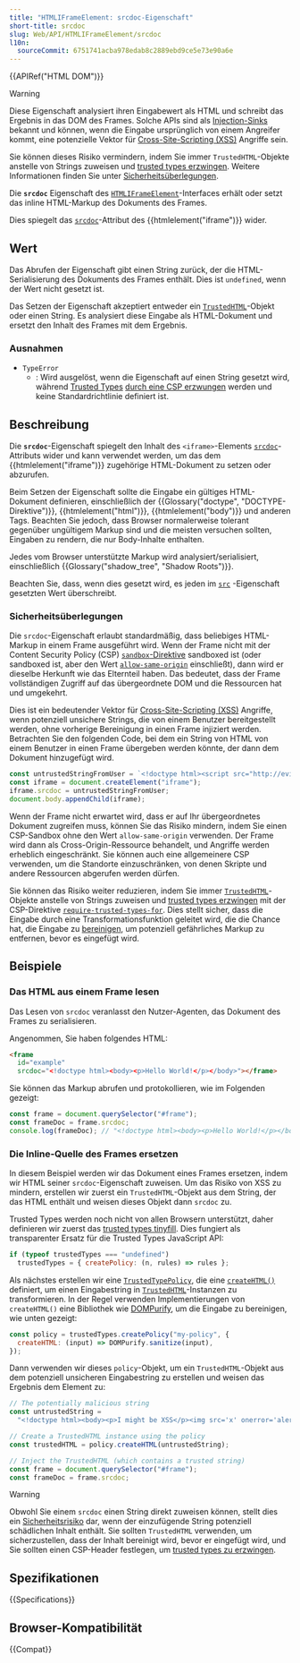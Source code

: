 ```yaml
---
title: "HTMLIFrameElement: srcdoc-Eigenschaft"
short-title: srcdoc
slug: Web/API/HTMLIFrameElement/srcdoc
l10n:
  sourceCommit: 6751741acba978edab8c2889ebd9ce5e73e90a6e
---
```


{{APIRef("HTML DOM")}}

> [!WARNING]
> Diese Eigenschaft analysiert ihren Eingabewert als HTML und schreibt das Ergebnis in das DOM des Frames.
> Solche APIs sind als [Injection-Sinks](/de/docs/Web/API/Trusted_Types_API#concepts_and_usage) bekannt und können, wenn die Eingabe ursprünglich von einem Angreifer kommt, eine potenzielle Vektor für [Cross-Site-Scripting (XSS)](/de/docs/Web/Security/Attacks/XSS) Angriffe sein.
>
> Sie können dieses Risiko vermindern, indem Sie immer `TrustedHTML`-Objekte anstelle von Strings zuweisen und [trusted types erzwingen](/de/docs/Web/API/Trusted_Types_API#using_a_csp_to_enforce_trusted_types).
> Weitere Informationen finden Sie unter [Sicherheitsüberlegungen](#sicherheitsüberlegungen).

Die **`srcdoc`** Eigenschaft des [`HTMLIFrameElement`](/de/docs/Web/API/HTMLIFrameElement)-Interfaces erhält oder setzt das inline HTML-Markup des Dokuments des Frames.

Dies spiegelt das [`srcdoc`](/de/docs/Web/HTML/Reference/Elements/iframe#srcdoc)-Attribut des {{htmlelement("iframe")}} wider.

## Wert

Das Abrufen der Eigenschaft gibt einen String zurück, der die HTML-Serialisierung des Dokuments des Frames enthält.
Dies ist `undefined`, wenn der Wert nicht gesetzt ist.

Das Setzen der Eigenschaft akzeptiert entweder ein [`TrustedHTML`](/de/docs/Web/API/TrustedHTML)-Objekt oder einen String.
Es analysiert diese Eingabe als HTML-Dokument und ersetzt den Inhalt des Frames mit dem Ergebnis.

### Ausnahmen

- `TypeError`
  - : Wird ausgelöst, wenn die Eigenschaft auf einen String gesetzt wird, während [Trusted Types](/de/docs/Web/API/Trusted_Types_API) [durch eine CSP erzwungen](/de/docs/Web/API/Trusted_Types_API#using_a_csp_to_enforce_trusted_types) werden und keine Standardrichtlinie definiert ist.

## Beschreibung

Die **`srcdoc`**-Eigenschaft spiegelt den Inhalt des `<iframe>`-Elements [`srcdoc`](/de/docs/Web/HTML/Reference/Elements/iframe#srcdoc)-Attributs wider und kann verwendet werden, um das dem {{htmlelement("iframe")}} zugehörige HTML-Dokument zu setzen oder abzurufen.

Beim Setzen der Eigenschaft sollte die Eingabe ein gültiges HTML-Dokument definieren, einschließlich der {{Glossary("doctype", "DOCTYPE-Direktive")}}, {{htmlelement("html")}}, {{htmlelement("body")}} und anderen Tags.
Beachten Sie jedoch, dass Browser normalerweise tolerant gegenüber ungültigem Markup sind und die meisten versuchen sollten, Eingaben zu rendern, die nur Body-Inhalte enthalten.

Jedes vom Browser unterstützte Markup wird analysiert/serialisiert, einschließlich {{Glossary("shadow_tree", "Shadow Roots")}}.

Beachten Sie, dass, wenn dies gesetzt wird, es jeden im [`src`](/de/docs/Web/API/HTMLIFrameElement/src) -Eigenschaft gesetzten Wert überschreibt.

### Sicherheitsüberlegungen

Die `srcdoc`-Eigenschaft erlaubt standardmäßig, dass beliebiges HTML-Markup in einem Frame ausgeführt wird.
Wenn der Frame nicht mit der Content Security Policy (CSP) [`sandbox`-Direktive](/de/docs/Web/HTTP/Reference/Headers/Content-Security-Policy/sandbox) sandboxed ist (oder sandboxed ist, aber den Wert [`allow-same-origin`](/de/docs/Web/HTTP/Reference/Headers/Content-Security-Policy/sandbox#allow-same-origin) einschließt), dann wird er dieselbe Herkunft wie das Elternteil haben.
Das bedeutet, dass der Frame vollständigen Zugriff auf das übergeordnete DOM und die Ressourcen hat und umgekehrt.

Dies ist ein bedeutender Vektor für [Cross-Site-Scripting (XSS)](/de/docs/Web/Security/Attacks/XSS) Angriffe, wenn potenziell unsichere Strings, die von einem Benutzer bereitgestellt werden, ohne vorherige Bereinigung in einen Frame injiziert werden.
Betrachten Sie den folgenden Code, bei dem ein String von HTML von einem Benutzer in einen Frame übergeben werden könnte, der dann dem Dokument hinzugefügt wird.

```js
const untrustedStringFromUser = `<!doctype html><script src="http://evil.com/naughty.js"></script>`;
const iframe = document.createElement("iframe");
iframe.srcdoc = untrustedStringFromUser;
document.body.appendChild(iframe);
```

Wenn der Frame nicht erwartet wird, dass er auf Ihr übergeordnetes Dokument zugreifen muss, können Sie das Risiko mindern, indem Sie einen CSP-Sandbox ohne den Wert `allow-same-origin` verwenden.
Der Frame wird dann als Cross-Origin-Ressource behandelt, und Angriffe werden erheblich eingeschränkt.
Sie können auch eine allgemeinere CSP verwenden, um die Standorte einzuschränken, von denen Skripte und andere Ressourcen abgerufen werden dürfen.

Sie können das Risiko weiter reduzieren, indem Sie immer [`TrustedHTML`](/de/docs/Web/API/TrustedHTML)-Objekte anstelle von Strings zuweisen und [trusted types erzwingen](/de/docs/Web/API/Trusted_Types_API#using_a_csp_to_enforce_trusted_types) mit der CSP-Direktive [`require-trusted-types-for`](/de/docs/Web/HTTP/Reference/Headers/Content-Security-Policy/require-trusted-types-for).
Dies stellt sicher, dass die Eingabe durch eine Transformationsfunktion geleitet wird, die die Chance hat, die Eingabe zu [bereinigen](/de/docs/Web/Security/Attacks/XSS#sanitization), um potenziell gefährliches Markup zu entfernen, bevor es eingefügt wird.

## Beispiele

### Das HTML aus einem Frame lesen

Das Lesen von `srcdoc` veranlasst den Nutzer-Agenten, das Dokument des Frames zu serialisieren.

Angenommen, Sie haben folgendes HTML:

```html
<frame
  id="example"
  srcdoc="<!doctype html><body><p>Hello World!</p></body>"></frame>
```

Sie können das Markup abrufen und protokollieren, wie im Folgenden gezeigt:

```js
const frame = document.querySelector("#frame");
const frameDoc = frame.srcdoc;
console.log(frameDoc); // "<!doctype html><body><p>Hello World!</p></body>"
```

### Die Inline-Quelle des Frames ersetzen

In diesem Beispiel werden wir das Dokument eines Frames ersetzen, indem wir HTML seiner `srcdoc`-Eigenschaft zuweisen.
Um das Risiko von XSS zu mindern, erstellen wir zuerst ein `TrustedHTML`-Objekt aus dem String, der das HTML enthält und weisen dieses Objekt dann `srcdoc` zu.

Trusted Types werden noch nicht von allen Browsern unterstützt, daher definieren wir zuerst das [trusted types tinyfill](/de/docs/Web/API/Trusted_Types_API#trusted_types_tinyfill).
Dies fungiert als transparenter Ersatz für die Trusted Types JavaScript API:

```js
if (typeof trustedTypes === "undefined")
  trustedTypes = { createPolicy: (n, rules) => rules };
```

Als nächstes erstellen wir eine [`TrustedTypePolicy`](/de/docs/Web/API/TrustedTypePolicy), die eine [`createHTML()`](/de/docs/Web/API/TrustedTypePolicy/createHTML) definiert, um einen Eingabestring in [`TrustedHTML`](/de/docs/Web/API/TrustedHTML)-Instanzen zu transformieren.
In der Regel verwenden Implementierungen von `createHTML()` eine Bibliothek wie [DOMPurify](https://github.com/cure53/DOMPurify), um die Eingabe zu bereinigen, wie unten gezeigt:

```js
const policy = trustedTypes.createPolicy("my-policy", {
  createHTML: (input) => DOMPurify.sanitize(input),
});
```

Dann verwenden wir dieses `policy`-Objekt, um ein `TrustedHTML`-Objekt aus dem potenziell unsicheren Eingabestring zu erstellen und weisen das Ergebnis dem Element zu:

```js
// The potentially malicious string
const untrustedString =
  "<!doctype html><body><p>I might be XSS</p><img src='x' onerror='alert(1)'></body>";

// Create a TrustedHTML instance using the policy
const trustedHTML = policy.createHTML(untrustedString);

// Inject the TrustedHTML (which contains a trusted string)
const frame = document.querySelector("#frame");
const frameDoc = frame.srcdoc;
```

> [!WARNING]
> Obwohl Sie einem `srcdoc` einen String direkt zuweisen können, stellt dies ein [Sicherheitsrisiko](#sicherheitsüberlegungen) dar, wenn der einzufügende String potenziell schädlichen Inhalt enthält.
> Sie sollten `TrustedHTML` verwenden, um sicherzustellen, dass der Inhalt bereinigt wird, bevor er eingefügt wird, und Sie sollten einen CSP-Header festlegen, um [trusted types zu erzwingen](/de/docs/Web/API/Trusted_Types_API#using_a_csp_to_enforce_trusted_types).

## Spezifikationen

{{Specifications}}

## Browser-Kompatibilität

{{Compat}}
